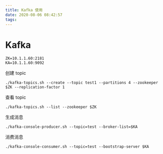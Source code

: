 ```yaml
---
title: Kafka 使用
date: 2020-08-06 08:42:57
tags:
---
```


# Kafka



<!--more-->

```
ZK=10.1.1.60:2181
KA=10.1.1.60:9092
```



创建 topic

```
./kafka-topics.sh --create --topic test1 --partitions 4 --zookeeper $ZK --replication-factor 1
```



查看 topic

```
./kafka-topics.sh --list --zookeeper $ZK
```



生成消息

```
./kafka-console-producer.sh --topic=test --broker-list=$KA
```



消费消息

```
./kafka-console-consumer.sh --topic=test --bootstrap-server $KA
```